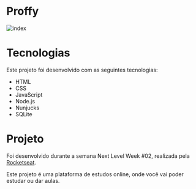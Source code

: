 # Proffy
![index](https://user-images.githubusercontent.com/38301491/89723121-8ec23400-d9c8-11ea-97a6-1dcc9d9d0973.png)

# Tecnologias

Este projeto foi desenvolvido com as seguintes tecnologias:

* HTML
* CSS
* JavaScript
* Node.js
* Nunjucks
* SQLite

# Projeto
Foi desenvolvido durante a semana Next Level Week #02, realizada pela [Rocketseat](https://github.com/rocketseat).

Este projeto é uma plataforma de estudos online, onde você vai poder estudar ou dar aulas.
